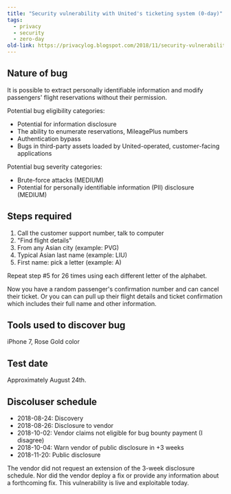 ```yaml
---
title: "Security vulnerability with United's ticketing system (0-day)"
tags:
  - privacy
  - security
  - zero-day
old-link: https://privacylog.blogspot.com/2018/11/security-vulnerability-with-uniteds.html
---
```


## Nature of bug

It is possible to extract personally identifiable information and modify passengers' flight reservations without their permission.

Potential bug eligibility categories:

- Potential for information disclosure
- The ability to enumerate reservations, MileagePlus numbers
- Authentication bypass
- Bugs in third-party assets loaded by United-operated, customer-facing applications

Potential bug severity categories:

- Brute-force attacks (MEDIUM)
- Potential for personally identifiable information (PII) disclosure (MEDIUM)

## Steps required

1. Call the customer support number, talk to computer
2. "Find flight details"
3. From any Asian city (example: PVG)
4. Typical Asian last name (example: LIU)
5. First name: pick a letter (example: A)

Repeat step #5 for 26 times using each different letter of the alphabet.

Now you have a random passenger's confirmation number and can cancel their ticket. Or you can can pull up their flight details and ticket confirmation which includes their full name and other information.

## Tools used to discover bug

iPhone 7, Rose Gold color

## Test date

Approximately August 24th.

## Discoluser schedule

- 2018-08-24: Discovery
- 2018-08-26: Disclosure to vendor
- 2018-10-02: Vendor claims not eligible for bug bounty payment (I disagree)
- 2018-10-04: Warn vendor of public disclosure in +3 weeks
- 2018-11-20: Public disclosure

The vendor did not request an extension of the 3-week disclosure schedule. Nor did the vendor deploy a fix or provide any information about a forthcoming fix. This vulnerability is live and exploitable today.
